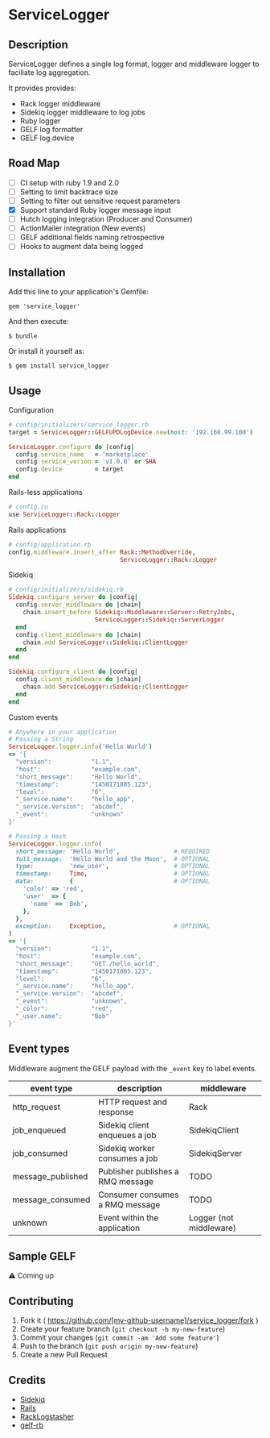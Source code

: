 # ServiceLogger

## Description
ServiceLogger defines a single log format, logger and middleware logger
to faciliate log aggregation.

It provides provides:
- Rack logger middleware
- Sidekiq logger middleware to log jobs
- Ruby logger
- GELF log formatter
- GELF log device

## Road Map

- [ ] CI setup with ruby 1.9 and 2.0
- [ ] Setting to limit backtrace size
- [ ] Setting to filter out sensitive request parameters
- [x] Support standard Ruby logger message input
- [ ] Hutch logging integration (Producer and Consumer)
- [ ] ActionMailer integration (New events)
- [ ] GELF additional fields naming retrospective
- [ ] Hooks to augment data being logged

## Installation

Add this line to your application's Gemfile:

    gem 'service_logger'

And then execute:

    $ bundle

Or install it yourself as:

    $ gem install service_logger

## Usage

Configuration
```ruby
# config/initializers/service_logger.rb
target = ServiceLogger::GELFUPDLogDevice.new(host: '192.168.99.100')

ServiceLogger.configure do |config|
  config.service_name   = 'marketplace'
  config.service_verion = 'v1.0.0' or SHA
  config.device         = target
end
```

Rails-less applications
```ruby
# config.ru
use ServiceLogger::Rack::Logger
```

Rails applications
```ruby
# config/application.rb
config.middleware.insert_after Rack::MethodOverride,
                               ServiceLogger::Rack::Logger
```

Sidekiq
```ruby
# config/initializers/sidekiq.rb
Sidekiq.configure_server do |config|
  config.server_middleware do |chain|
    chain.insert_before Sidekiq::Middleware::Server::RetryJobs,
                        ServiceLogger::Sidekiq::ServerLogger
  end
  config.client_middleware do |chain|
    chain.add ServiceLogger::Sidekiq::ClientLogger
  end
end

Sidekiq.configure_client do |config|
  config.client_middleware do |chain|
    chain.add ServiceLogger::Sidekiq::ClientLogger
  end
end
```

Custom events
```ruby
# Anywhere in your application
# Passing a String
ServiceLogger.logger.info('Hello World')
=> '{
  "version":           "1.1",
  "host":              "example.com",
  "short_message":     "Hello World",
  "timestamp":         "1450171805.123",
  "level":             "6",
  "_service.name":     "hello_app",
  "_service.version":  "abcdef",
  "_event":            "unknown"
}'

# Passing a Hash
ServiceLogger.logger.info(
  short_message: 'Hello World',               # REQUIRED
  full_message:  'Hello World and the Moon',  # OPTIONAL
  type:          'new_user',                  # OPTIONAL
  timestamp:     Time,                        # OPTIONAL
  data:          {                            # OPTIONAL
    'color' => 'red',
    'user'  => {
      'name' => 'Bob',
    },
  },
  exception:     Exception,                   # OPTIONAL
)
=> '{
  "version":           "1.1",
  "host":              "example.com",
  "short_message":     "GET /hello_world",
  "timestamp":         "1450171805.123",
  "level":             "6",
  "_service.name":     "hello_app",
  "_service.version":  "abcdef",
  "_event":            "unknown",
  "_color":            "red",
  "_user.name":        "Bob"
}'
```

## Event types
Middleware augment the GELF payload with the `_event` key to label events.

| event type        | description                       | middleware              |
|-------------------|-----------------------------------|-------------------------|
| http_request      | HTTP request and response         | Rack                    |
| job_enqueued      | Sidekiq client enqueues a job     | SidekiqClient           |
| job_consumed      | Sidekiq worker consumes a job     | SidekiqServer           |
| message_published | Publisher publishes a RMQ message | TODO                    |
| message_consumed  | Consumer consumes a RMQ message   | TODO                    |
| unknown           | Event within the application      | Logger (not middleware) |

## Sample GELF

:warning: Coming up

## Contributing

1. Fork it ( https://github.com/[my-github-username]/service_logger/fork )
2. Create your feature branch (`git checkout -b my-new-feature`)
3. Commit your changes (`git commit -am 'Add some feature'`)
4. Push to the branch (`git push origin my-new-feature`)
5. Create a new Pull Request

## Credits
- [Sidekiq](https://github.com/mperham/sidekiq)
- [Rails](https://github.com/rails/rails)
- [RackLogstasher](https://github.com/alphagov/rack-logstasher)
- [gelf-rb](https://github.com/Graylog2/gelf-rb)
